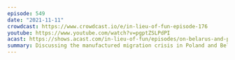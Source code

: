 ```yaml
---
episode: 549
date: "2021-11-11"
crowdcast: https://www.crowdcast.io/e/in-lieu-of-fun-episode-176
youtube: https://www.youtube.com/watch?v=pgptZSLPdPI
acast: https://shows.acast.com/in-lieu-of-fun/episodes/on-belarus-and-poland-and-migrants
summary: Discussing the manufactured migration crisis in Poland and Belarus
---
```

